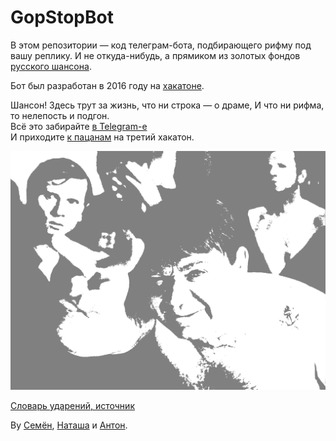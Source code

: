 # GopStopBot

В этом репозитории — код телеграм-бота, подбирающего рифму под вашу реплику. И не
откуда-нибудь, а прямиком из золотых фондов [русского шансона](https://lenta.ru/articles/2013/05/10/stasstudies).

Бот был разработан в 2016 году на [хакатоне](https://www.facebook.com/events/1022642704509709/).


Шансон! Здесь трут за жизнь, что ни строка — о драме,
И что ни рифма, то нелепость и подгон.  
Всё это забирайте [в Telegram-е](https://telegram.me/gop_stop_bot)  
И приходите [к пацанам](http://www.chatbotscommunity.com/) на третий хакатон.

![А это что за невиданное чудовище? Это не чудовище. Это коза.](https://raw.githubusercontent.com/SammyVimes/gopstopbot/master/leonov_morgaly.png)

[Словарь ударений, источник](http://www.speakrus.ru/dict/#paradigma)

By [Семён](https://github.com/SammyVimes/), 
[Наташа](https://github.com/pritykovskaya) и 
[Антон](https://github.com/alexeyev).